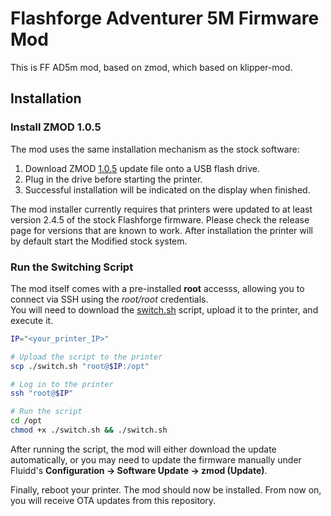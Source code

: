# Flashforge Adventurer 5M Firmware Mod

This is FF AD5m mod, based on zmod, which based on klipper-mod.

## Installation

### Install ZMOD 1.0.5
The mod uses the same installation mechanism as the stock software:
1) Download ZMOD [1.0.5](https://github.com/ghzserg/zmod/blob/main/%D0%A1%D1%82%D0%B0%D1%80%D1%8B%D0%B5_%D0%B2%D0%B5%D1%80%D1%81%D0%B8%D0%B8/Adventurer5MPro-zmod-1.0.5.tgz) update file onto a USB flash drive.
2) Plug in the drive before starting the printer.
3) Successful installation will be indicated on the display when finished.

The mod installer currently requires that printers were updated to at least version 2.4.5 of the stock Flashforge firmware. Please check the release page for versions that are known to work.
After installation the printer will by default start the Modified stock system.

### Run the Switching Script

The mod itself comes with a pre-installed **root** accesss, allowing you to connect via SSH using the _root/root_ credentials.  
You will need to download the [switch.sh](https://github.com/DrA1ex/ff5m/blob/main/switch.sh) script, upload it to the printer, and execute it.

```bash
IP="<your_printer_IP>"

# Upload the script to the printer
scp ./switch.sh "root@$IP:/opt"

# Log in to the printer
ssh "root@$IP"

# Run the script
cd /opt
chmod +x ./switch.sh && ./switch.sh
```

After running the script, the mod will either download the update automatically, or you may need to update the firmware manually under Fluidd's **Configuration -> Software Update -> zmod (Update)**.  

Finally, reboot your printer. The mod should now be installed.
From now on, you will receive OTA updates from this repository. 
